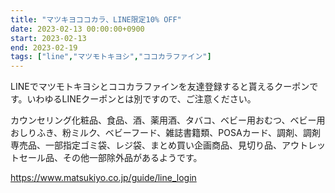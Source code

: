 ```yaml
---
title: "マツキヨココカラ、LINE限定10% OFF"
date: 2023-02-13 00:00:00+0900
start: 2023-02-13
end: 2023-02-19
tags: ["line","マツモトキヨシ","ココカラファイン"]
---
```


LINEでマツモトキヨシとココカラファインを友達登録すると貰えるクーポンです。いわゆるLINEクーポンとは別ですので、ご注意ください。

カウンセリング化粧品、食品、酒、薬用酒、タバコ、ベビー用おむつ、ベビー用おしりふき、粉ミルク、ベビーフード、雑誌書籍類、POSAカード、調剤、調剤専売品、一部指定ゴミ袋、レジ袋、まとめ買い企画商品、見切り品、アウトレットセール品、その他一部除外品があるようです。

https://www.matsukiyo.co.jp/guide/line_login
